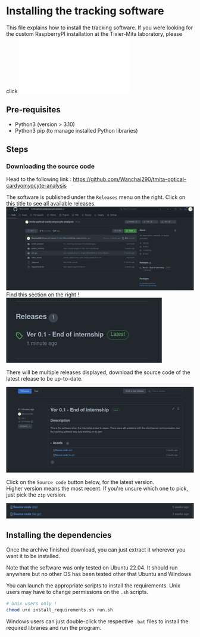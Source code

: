 # Installing the tracking software

This file explains how to install the tracking software. If you were looking
for the custom RaspberryPI installation at the Tixier-Mita laboratory,
please click ![here](docs/custom_integrations/tixier_mita_lab/README.md)

## Pre-requisites

- Python3 (version > 3.10)
- Python3 pip (to manage installed Python libraries)

## Steps
### Downloading the source code

Head to the following link : https://github.com/Wanchai290/tmita-optical-cardyomyocyte-analysis

The software is published under the `Releases` menu on the right. Click
on this title to see all available releases.
![GitHub project page](docs/docs_images/images/github_project_page.png)
Find this section on the right !
![GitHub project page, Releases section](docs/docs_images/images/github_project_page_releases_focus.png)  


There will be multiple releases displayed, download the source code of the latest release
to be up-to-date.

![GitHub project releases page](docs/docs_images/images/github_releases_page.png)

Click on the `Source code` button below, for the latest version.  
Higher version means the most recent. If you're unsure which one to pick,
just pick the `zip` version.

![GitHub project releases page, Source code download button](docs/docs_images/images/github_releases_source_code_button_focus.png)

## Installing the dependencies

Once the archive finished download, you can just extract it wherever you want it to be installed.

Note that the software was only tested on Ubuntu 22.04. It should run anywhere but no other
OS has been tested other that Ubuntu and Windows

You can launch the appropriate scripts to install the requirements.
Unix users may have to change permissions on the `.sh` scripts.

```sh
# Unix users only !
chmod u+x install_requirements.sh run.sh
```

Windows users can just double-click the respective `.bat` files to install the required libraries and run the program.